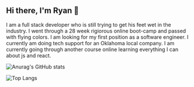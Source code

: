 Hi there, I'm Ryan <span class="wave">👋</span>
------------------------------------------------
I am a full stack developer who is still trying to get his feet wet in the industry.
I went through a 28 week rigiorous online boot-camp and passed with flying colors.
I am looking for my first position as a software engineer.
I currently am doing tech support for an Oklahoma local company.
I am currently going through another course online learning everything I can about js and react. 

![Anurag's GitHub stats](https://github-readme-stats.vercel.app/api?username=ryanpalesano&theme=calm)






![Top Langs](https://github-readme-stats.vercel.app/api/top-langs/?username=ryanpalesano&theme=tokyonight)

